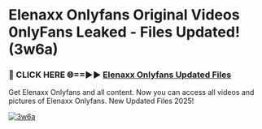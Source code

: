 # Elenaxx Onlyfans Original Videos 0nlyFans Leaked - Files Updated! (3w6a)

<h3>🔴 CLICK HERE 🌐==►► <a href="https://tinyurl.com/2m67pmp6" rel="nofollow">Elenaxx Onlyfans Updated Files</a></h3>

Get Elenaxx Onlyfans and all content. Now you can access all videos and pictures of Elenaxx Onlyfans. New Updated Files 2025!

[![3w6a](https://i.imgur.com/H4QAA4z.gif)](https://tinyurl.com/2m67pmp6)